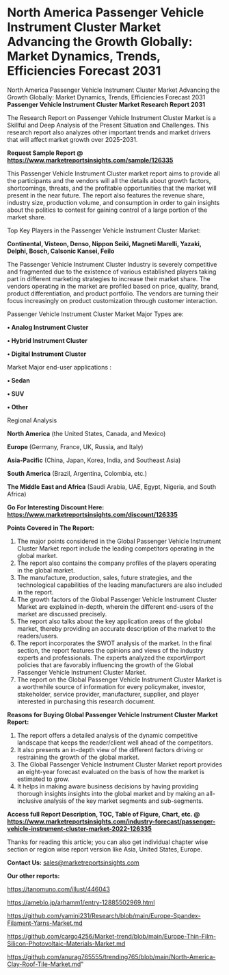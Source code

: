 # North America Passenger Vehicle Instrument Cluster Market Advancing the Growth Globally: Market Dynamics, Trends, Efficiencies Forecast 2031
North America Passenger Vehicle Instrument Cluster Market Advancing the Growth Globally: Market Dynamics, Trends, Efficiencies Forecast 2031
<strong>Passenger Vehicle Instrument Cluster Market Research Report 2031</strong>

The Research Report on Passenger Vehicle Instrument Cluster Market is a Skillful and Deep Analysis of the Present Situation and Challenges. This research report also analyzes other important trends and market drivers that will affect market growth over 2025-2031.

<strong>Request Sample Report @ <a href=https://www.marketreportsinsights.com/sample/126335>https://www.marketreportsinsights.com/sample/126335</a></strong>

This Passenger Vehicle Instrument Cluster market report aims to provide all the participants and the vendors will all the details about growth factors, shortcomings, threats, and the profitable opportunities that the market will present in the near future. The report also features the revenue share, industry size, production volume, and consumption in order to gain insights about the politics to contest for gaining control of a large portion of the market share.

Top Key Players in the Passenger Vehicle Instrument Cluster Market:

<strong>Continental, Visteon, Denso, Nippon Seiki, Magneti Marelli, Yazaki, Delphi, Bosch, Calsonic Kansei, Feilo</strong>

The Passenger Vehicle Instrument Cluster Industry is severely competitive and fragmented due to the existence of various established players taking part in different marketing strategies to increase their market share. The vendors operating in the market are profiled based on price, quality, brand, product differentiation, and product portfolio. The vendors are turning their focus increasingly on product customization through customer interaction.

Passenger Vehicle Instrument Cluster Market Major Types are:

<strong>• Analog Instrument Cluster

• Hybrid Instrument Cluster

• Digital Instrument Cluster</strong>

Market Major end-user applications :

<strong>• Sedan

• SUV

• Other</strong>

Regional Analysis

</u><strong><b>North America</b></strong> (the United States, Canada, and Mexico)

<strong><b>Europe </b></strong>(Germany, France, UK, Russia, and Italy)

<strong><b>Asia-Pacific</b></strong> (China, Japan, Korea, India, and Southeast Asia)

<strong><b>South America</b></strong> (Brazil, Argentina, Colombia, etc.)

<strong><b>The Middle East and Africa</b></strong> (Saudi Arabia, UAE, Egypt, Nigeria, and South Africa)

<strong>Go For Interesting Discount Here: <a href=https://www.marketreportsinsights.com/discount/126335>https://www.marketreportsinsights.com/discount/126335</a></strong>

<strong>Points Covered in The Report:</strong>
<ol>
  <li>The major points considered in the Global Passenger Vehicle Instrument Cluster Market report include the leading competitors operating in the global market.</li>
  <li>The report also contains the company profiles of the players operating in the global market.</li>
  <li>The manufacture, production, sales, future strategies, and the technological capabilities of the leading manufacturers are also included in the report.</li>
  <li>The growth factors of the Global Passenger Vehicle Instrument Cluster Market are explained in-depth, wherein the different end-users of the market are discussed precisely.</li>
  <li>The report also talks about the key application areas of the global market, thereby providing an accurate description of the market to the readers/users.</li>
  <li>The report incorporates the SWOT analysis of the market. In the final section, the report features the opinions and views of the industry experts and professionals. The experts analyzed the export/import policies that are favorably influencing the growth of the Global Passenger Vehicle Instrument Cluster Market.</li>
  <li>The report on the Global Passenger Vehicle Instrument Cluster Market is a worthwhile source of information for every policymaker, investor, stakeholder, service provider, manufacturer, supplier, and player interested in purchasing this research document.</li>
</ol>
<strong>Reasons for Buying Global Passenger Vehicle Instrument Cluster Market Report:</strong>

<ol>
  <li>The report offers a detailed analysis of the dynamic competitive landscape that keeps the reader/client well ahead of the competitors.</li>
  <li>It also presents an in-depth view of the different factors driving or restraining the growth of the global market.</li>
  <li>The Global Passenger Vehicle Instrument Cluster Market report provides an eight-year forecast evaluated on the basis of how the market is estimated to grow.</li>
  <li>It helps in making aware business decisions by having providing thorough insights insights into the global market and by making an all-inclusive analysis of the key market segments and sub-segments.</li>
</ol>
<strong>Access full Report Description, TOC, Table of Figure, Chart, etc. @ <a href=https://www.marketreportsinsights.com/industry-forecast/passenger-vehicle-instrument-cluster-market-2022-126335>https://www.marketreportsinsights.com/industry-forecast/passenger-vehicle-instrument-cluster-market-2022-126335</a></strong>


Thanks for reading this article; you can also get individual chapter wise section or region wise report version like Asia, United States, Europe.

<strong>Contact Us:</strong>
sales@marketreportsinsights.com

<strong>Our other reports:</strong>

<a href=https://tanomuno.com/illust/446043>https://tanomuno.com/illust/446043</a>

<a href=https://ameblo.jp/arhamm1/entry-12885502969.html>https://ameblo.jp/arhamm1/entry-12885502969.html</a>

<a href=https://github.com/yamini231/Research/blob/main/Europe-Spandex-Filament-Yarns-Market.md>https://github.com/yamini231/Research/blob/main/Europe-Spandex-Filament-Yarns-Market.md</a>

<a href=https://github.com/cargo4256/Market-trend/blob/main/Europe-Thin-Film-Silicon-Photovoltaic-Materials-Market.md>https://github.com/cargo4256/Market-trend/blob/main/Europe-Thin-Film-Silicon-Photovoltaic-Materials-Market.md</a>

<a href=https://github.com/anurag765555/trending765/blob/main/North-America-Clay-Roof-Tile-Market.md>https://github.com/anurag765555/trending765/blob/main/North-America-Clay-Roof-Tile-Market.md</a>"
